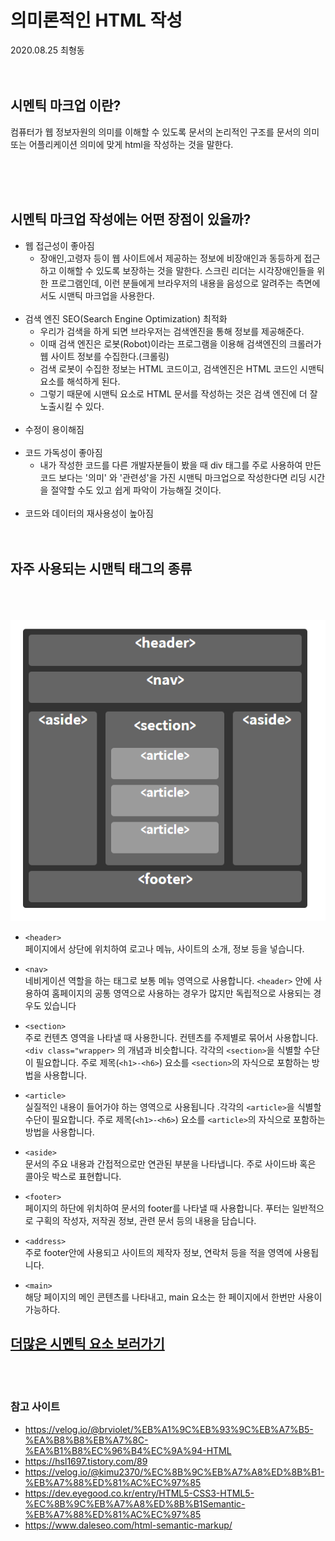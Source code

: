 # 의미론적인 HTML 작성

2020.08.25 최형동
<br/><br/><br/>

## **시멘틱 마크업 이란?**

컴퓨터가 웹 정보자원의 의미를 이해할 수 있도록 문서의 논리적인 구조를 문서의 의미 또는 어플리케이션 의미에 맞게 html을 작성하는 것을 말한다.

<br/><br/><br/>

## **시멘틱 마크업 작성에는 어떤 장점이 있을까?**

- 웹 접근성이 좋아짐
  - 장애인,고령자 등이 웹 사이트에서 제공하는 정보에 비장애인과 동등하게 접근하고 이해할 수 있도록 보장하는 것을 말한다. 스크린 리더는 시각장애인들을 위한 프로그램인데, 이런 분들에게 브라우저의 내용을 음성으로 알려주는 측면에서도 시맨틱 마크업을 사용한다.
    <br/><br/>
- 검색 엔진 SEO(Search Engine Optimization) 최적화
  - 우리가 검색을 하게 되면 브라우저는 검색엔진을 통해 정보를 제공해준다.
  - 이때 검색 엔진은 로봇(Robot)이라는 프로그램을 이용해 검색엔진의 크롤러가 웹 사이트 정보를 수집한다.(크롤링)
  - 검색 로봇이 수집한 정보는 HTML 코드이고, 검색엔진은 HTML 코드인 시맨틱 요소를 해석하게 된다.
  - 그렇기 때문에 시맨틱 요소로 HTML 문서를 작성하는 것은 검색 엔진에 더 잘 노출시킬 수 있다.
    <br/><br/>
- 수정이 용이해짐
  <br/><br/>
- 코드 가독성이 좋아짐
  - 내가 작성한 코드를 다른 개발자분들이 봤을 때 div 태그를 주로 사용하여 만든 코드 보다는 '의미' 와 '관련성'을 가진 시맨틱 마크업으로 작성한다면 리딩 시간을 절약할 수도 있고 쉽게 파악이 가능해질 것이다.
    <br/><br/>
- 코드와 데이터의 재사용성이 높아짐
  <br/><br/><br/>

## **자주 사용되는 시맨틱 태그의 종류**

<br/><br/><br/>
![image tag](./img/Semantic_1.png)

- `<header>`<br/>
  페이지에서 상단에 위치하여 로고나 메뉴, 사이트의 소개, 정보 등을 넣습니다.

- `<nav>`<br/>
  네비게이션 역할을 하는 태그로 보통 메뉴 영역으로 사용합니다. `<header>` 안에 사용하여 홈페이지의 공통 영역으로 사용하는 경우가 많지만 독립적으로 사용되는 경우도 있습니다

- `<section>` <br/>
  주로 컨텐츠 영역을 나타낼 때 사용한니다. 컨텐츠를 주제별로 묶어서 사용합니다.
  `<div class="wrapper>` 의 개념과 비슷합니다.
  각각의 `<section>`을 식별할 수단이 필요합니다. 주로 제목(`<h1>-<h6>`) 요소를 `<section>`의 자식으로 포함하는 방법을 사용합니다.

- `<article>`<br/>
  실질적인 내용이 들어가야 하는 영역으로 사용됩니다
  .각각의 `<article>`을 식별할 수단이 필요합니다. 주로 제목(`<h1>-<h6>`) 요소를 `<article>`의 자식으로 포함하는 방법을 사용합니다.

- `<aside>`<br/>
  문서의 주요 내용과 간접적으로만 연관된 부분을 나타냅니다. 주로 사이드바 혹은 콜아웃 박스로 표현합니다.

- `<footer>` <br/>
  페이지의 하단에 위치하여 문서의 footer를 나타낼 때 사용합니다.
  푸터는 일반적으로 구획의 작성자, 저작권 정보, 관련 문서 등의 내용을 담습니다.

- `<address>`<br/>
  주로 footer안에 사용되고 사이트의 제작자 정보, 연락처 등을 적을 영역에 사용됩니다.

- `<main>`<br/>
  해당 페이지의 메인 콘텐츠를 나타내고, main 요소는 한 페이지에서 한번만 사용이 가능하다.

## **[더많은 시멘틱 요소 보러가기](https://developer.mozilla.org/ko/docs/Glossary/Semantics#%EC%9D%98%EB%AF%B8%EB%A1%A0%EC%A0%81_%EC%9A%94%EC%86%8Celement%EB%93%A4)**

<br/><br/>

### 참고 사이트

- https://velog.io/@brviolet/%EB%A1%9C%EB%93%9C%EB%A7%B5-%EA%B8%B8%EB%A7%8C-%EA%B1%B8%EC%96%B4%EC%9A%94-HTML
- https://hsl1697.tistory.com/89
- https://velog.io/@kimu2370/%EC%8B%9C%EB%A7%A8%ED%8B%B1-%EB%A7%88%ED%81%AC%EC%97%85
- https://dev.eyegood.co.kr/entry/HTML5-CSS3-HTML5-%EC%8B%9C%EB%A7%A8%ED%8B%B1Semantic-%EB%A7%88%ED%81%AC%EC%97%85
- https://www.daleseo.com/html-semantic-markup/
